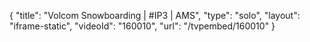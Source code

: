 {
    "title": "Volcom Snowboarding | #IP3 | AMS",
    "type": "solo",
    "layout": "iframe-static",
    "videoId": "160010",
    "url": "\/tvpembed\/160010"
}